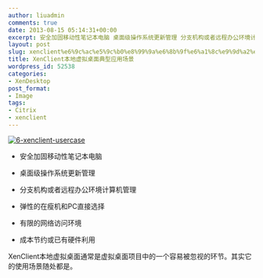 ```yaml
---
author: liuadmin
comments: true
date: 2013-08-15 05:14:31+00:00
excerpt: 安全加固移动性笔记本电脑 桌面级操作系统更新管理 分支机构或者远程办公环境计算机管理 弹性的在瘦机和PC直接选择 有限的网络访问环境 成本节约或已有硬件利用
layout: post
slug: xenclient%e6%9c%ac%e5%9c%b0%e8%99%9a%e6%8b%9f%e6%a1%8c%e9%9d%a2%e5%85%b8%e5%9e%8b%e5%ba%94%e7%94%a8%e5%9c%ba%e6%99%af
title: XenClient本地虚拟桌面典型应用场景
wordpress_id: 52538
categories:
- XenDesktop
post_format:
- Image
tags:
- Citrix
- xenclient
---
```


[![6-xenclient-usercase](http://cdn1.martinliu.cn/wp-content/uploads/2013/08/6-xenclient-usercase.jpg)](http://cdn1.martinliu.cn/wp-content/uploads/2013/08/6-xenclient-usercase.jpg)



	
  * 安全加固移动性笔记本电脑

	
  * 桌面级操作系统更新管理

	
  * 分支机构或者远程办公环境计算机管理

	
  * 弹性的在瘦机和PC直接选择

	
  * 有限的网络访问环境

	
  * 成本节约或已有硬件利用


XenClient本地虚拟桌面通常是虚拟桌面项目中的一个容易被忽视的环节。其实它的使用场景随处都是。


